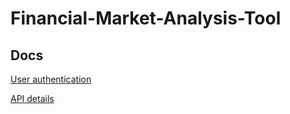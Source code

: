 # Financial-Market-Analysis-Tool

## Docs
[User authentication](https://docs.google.com/document/d/16kC3Rr5X64QmFoPHTAoaVAOUVmbAvX-uhWPNbjiVOpI/edit?usp=sharing)

[API details](https://docs.google.com/document/d/1s7nfVO4Mz16NXC_R91yipsEnooUfruzLGOG4eWFRSy8/edit)
